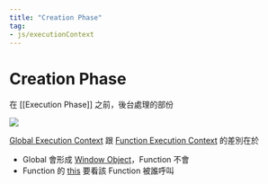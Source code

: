 ```yaml
---
title: "Creation Phase"
tag: 
- js/executionContext
---
```

# Creation Phase
在 [[Execution Phase]] 之前，後台處理的部份

![](執行環境%20Execution%20Context.md#^17ae59)

[Global Execution Context](Global%20Execution%20Context.md) 跟 [Function Execution Context](Function%20Execution%20Context.md) 的差別在於
- Global 會形成 [Window Object](Window%20Object.md)，Function 不會
- Function 的 [this](this.md) 要看該 Function 被誰呼叫